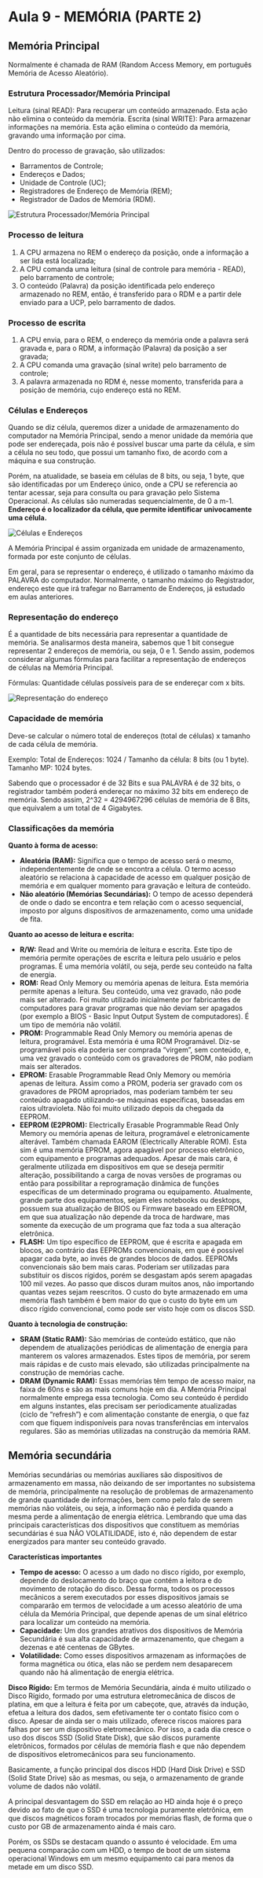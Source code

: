 # Aula 9 - MEMÓRIA (PARTE 2)

## Memória Principal

Normalmente é chamada de RAM (Random Access Memory, em português Memória de Acesso Aleatório).

### Estrutura Processador/Memória Principal

Leitura (sinal READ): Para recuperar um conteúdo armazenado. Esta ação não elimina o conteúdo da memória.
Escrita (sinal WRITE): Para armazenar informações na memória. Esta ação elimina o conteúdo da memória, gravando uma informação por cima.

Dentro do processo de gravação, são utilizados:
- Barramentos de Controle;
- Endereços e Dados;
- Unidade de Controle (UC);
- Registradores de Endereço de Memória (REM);
- Registrador de Dados de Memória (RDM).

![Estrutura Processador/Memória Principal](/media/processador_memoria_principal.png)

### Processo de leitura

1. A CPU armazena no REM o endereço da posição, onde a informação a ser lida está localizada;
2. A CPU comanda uma leitura (sinal de controle para memória - READ), pelo barramento de controle;
3. O conteúdo (Palavra) da posição identificada pelo endereço armazenado no REM, então, é transferido para o RDM e a partir dele enviado para a UCP, pelo barramento de dados.

### Processo de escrita

1. A CPU envia, para o REM, o endereço da memória onde a palavra será gravada e, para o RDM, a informação (Palavra) da posição a ser gravada;
2. A CPU comanda uma gravação (sinal write) pelo barramento de controle;
3. A palavra armazenada no RDM é, nesse momento, transferida para a posição de memória, cujo endereço está no REM.

### Células e Endereços

Quando se diz célula, queremos dizer a unidade de armazenamento do computador na Memória Principal, sendo a menor unidade da memória que pode ser endereçada, pois não é possível buscar uma parte da célula, e sim a célula no seu todo, que possui um tamanho fixo, de acordo com a máquina e sua construção.

Porém, na atualidade, se baseia em células de 8 bits, ou seja, 1 byte, que são identificadas por um Endereço único, onde a CPU se referencia  ao tentar acessar, seja para consulta ou para gravação pelo Sistema Operacional. As células são numeradas sequencialmente, de 0 a m-1. **Endereço é o localizador da célula, que permite identificar univocamente uma célula.**

![Células e Endereços](/media/celulas_endereços.png)

A Memória Principal é assim organizada em unidade de armazenamento, formada por este conjunto de células.

Em geral, para se representar o endereço, é utilizado o tamanho máximo da PALAVRA do computador. Normalmente, o tamanho máximo do Registrador, endereço este que irá trafegar no Barramento de Endereços, já estudado em aulas anteriores.

### Representação do endereço

É a quantidade de bits necessária para representar a quantidade de memória. Se analisarmos desta maneira, sabemos que 1 bit consegue representar 2 endereços de memória, ou seja, 0 e 1. Sendo assim, podemos considerar algumas fórmulas para facilitar a representação de endereços de células na Memória Principal.

Fórmulas: Quantidade células possíveis para de se endereçar com x bits.

![Representação do endereço](/media/representacao_endereco.png)

### Capacidade de memória

Deve-se calcular o número total de endereços (total de células) x tamanho de cada célula de memória.

Exemplo:
Total de Endereços: 1024 / Tamanho da célula: 8 bits (ou 1 byte).
Tamanho MP: 1024 bytes.

Sabendo que o processador é de 32 Bits e sua PALAVRA é de 32 bits, o registrador também poderá endereçar no máximo 32 bits em endereço de memória. Sendo assim, 2^32 = 4294967296 células de memória de 8 Bits, que equivalem a um total de 4 Gigabytes.

### Classificações da memória

**Quanto à forma de acesso:**

- **Aleatória (RAM):** Significa que o tempo de acesso será o mesmo, independentemente de onde se encontra a célula. O termo acesso aleatório se relaciona à capacidade de acesso em qualquer posição de memória e em qualquer momento para gravação e leitura de conteúdo.
- **Não aleatório (Memórias Secundárias):** O tempo de acesso dependerá de onde o dado se encontra e tem relação com o acesso sequencial, imposto por alguns dispositivos de armazenamento, como uma unidade de fita.

**Quanto ao acesso de leitura e escrita:**

- **R/W:** Read and Write ou memória de leitura e escrita. Este tipo de memória permite operações de escrita e leitura pelo usuário e pelos programas. É uma memória volátil, ou seja, perde seu conteúdo na falta de energia.
- **ROM:** Read Only Memory ou memória apenas de leitura. Esta memória permite apenas a leitura. Seu conteúdo, uma vez gravado, não pode mais ser alterado. Foi muito utilizado inicialmente por fabricantes de computadores para gravar programas que não deviam ser apagados (por exemplo a BIOS - Basic Input Output System de computadores). É um tipo de memória não volátil.
- **PROM:** Programmable Read Only Memory ou memória apenas de leitura, programável. Esta memória é uma ROM Programável. Diz-se programável pois ela poderia ser comprada “virgem”, sem conteúdo, e, uma vez gravado o conteúdo com os gravadores de PROM, não podiam mais ser alterados.
- **EPROM:** Erasable Programmable Read Only Memory ou memória apenas de leitura. Assim como a PROM, poderia ser gravado com os gravadores de PROM apropriados, mas poderiam também ter seu conteúdo apagado utilizando-se máquinas específicas, baseadas em raios ultravioleta. Não foi muito utilizado depois da chegada da EEPROM.
- **EEPROM (E2PROM):** Electrically Erasable Programmable Read Only Memory ou memória apenas de leitura, programável e eletronicamente alterável. Também chamada EAROM (Electrically Alterable ROM). Esta sim é uma memória EPROM, agora apagável por processo eletrônico, com equipamento e programas adequados. Apesar de mais cara, é geralmente utilizada em dispositivos em que se deseja permitir alteração, possibilitando a carga de novas versões de programas ou então para possibilitar a reprogramação dinâmica de funções específicas de um determinado programa ou equipamento. Atualmente, grande parte dos equipamentos, sejam eles notebooks ou desktops, possuem sua atualização de BIOS ou Firmware baseado em EEPROM, em que sua atualização não depende da troca de hardware, mas somente da execução de um programa que faz toda a sua alteração eletrônica.
- **FLASH:** Um tipo específico de EEPROM, que é escrita e apagada em blocos, ao contrário das EEPROMs convencionais, em que é possível apagar cada byte, ao invés de grandes blocos de dados. EEPROMs convencionais são bem mais caras. Poderiam ser utilizadas para substituir os discos rígidos, porém se desgastam após serem apagadas 100 mil vezes. Ao passo que discos duram muitos anos, não importando quantas vezes sejam reescritos. O custo do byte armazenado em uma memória flash também é bem maior do que o custo do byte em um disco rígido convencional, como pode ser visto hoje com os discos SSD.

**Quanto à tecnologia de construção:**

- **SRAM (Static RAM):** São memórias de conteúdo estático, que não dependem de atualizações periódicas de alimentação de energia para manterem os valores armazenados. Estes tipos de memória, por serem mais rápidas e de custo mais elevado, são utilizadas principalmente na construção de memórias cache.
- **DRAM (Dynamic RAM):** Essas memórias têm tempo de acesso maior, na faixa de 60ns e são as mais comuns hoje em dia. A Memória Principal normalmente emprega essa tecnologia. Como seu conteúdo é perdido em alguns instantes, elas precisam ser periodicamente atualizadas (ciclo de “refresh”) e com alimentação constante de energia, o que faz com que fiquem indisponíveis para novas transferências em intervalos regulares. São as memórias utilizadas na construção da memória RAM.

## Memória secundária

Memórias secundárias ou memórias auxiliares são dispositivos de armazenamento em massa, não deixando de ser importantes no subsistema de memória, principalmente na resolução de problemas de armazenamento de grande quantidade de informações, bem como pelo falo de serem memórias não voláteis, ou seja, a informação não é perdida quando a mesma perde a alimentação de energia elétrica.
Lembrando que uma das principais características dos dispositivos que constituem as memórias secundárias é sua NÃO VOLATILIDADE, isto é, não dependem de estar energizados para manter seu conteúdo gravado.

**Características importantes**

- **Tempo de acesso:** O acesso a um dado no disco rígido, por exemplo, depende do deslocamento do braço que contém a leitora e do movimento de rotação do disco. Dessa forma, todos os processos mecânicos a serem executados por esses dispositivos jamais se compararão em termos de velocidade a um acesso aleatório de uma célula da Memória Principal, que depende apenas de um sinal elétrico para localizar um conteúdo na memória.
- **Capacidade:** Um dos grandes atrativos dos dispositivos de Memória Secundária é sua alta capacidade de armazenamento, que chegam a dezenas e até centenas de GBytes.
- **Volatilidade:** Como esses dispositivos armazenam as informações de forma magnética ou ótica, elas não se perdem nem desaparecem quando não há alimentação de energia elétrica.

**Disco Rígido:** Em termos de Memória Secundária, ainda é muito utilizado o Disco Rígido, formado por uma estrutura eletromecânica de discos de platina, em que a leitura é feita por um cabeçote, que, através da indução, efetua a leitura dos dados, sem efetivamente ter o contato físico com o disco. Apesar de ainda ser o mais utilizado, oferece riscos maiores para falhas por ser um dispositivo eletromecânico. Por isso, a cada dia cresce o uso dos discos SSD (Solid State Disk), que são discos puramente eletrônicos, formados por células de memória flash e que não dependem de dispositivos eletromecânicos para seu funcionamento.

Basicamente, a função principal dos discos HDD (Hard Disk Drive) e SSD (Solid State Drive) são as mesmas, ou seja, o armazenamento de grande volume de dados não volátil.

A principal desvantagem do SSD em relação ao HD ainda hoje é o preço devido ao fato de que o SSD é uma tecnologia puramente eletrônica, em que discos magnéticos foram trocados por memórias flash, de forma que o custo por GB de armazenamento ainda é mais caro.

Porém, os SSDs se destacam quando o assunto é velocidade. Em uma pequena comparação com um HDD, o tempo de boot de um sistema operacional Windows em um mesmo equipamento cai para menos da metade em um disco SSD.